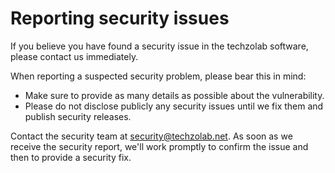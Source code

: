 # Reporting security issues

If you believe you have found a security issue in the techzolab software, please contact us immediately.

When reporting a suspected security problem, please bear this in mind:

*   Make sure to provide as many details as possible about the vulnerability.
*   Please do not disclose publicly any security issues until we fix them and publish security releases.

Contact the security team at security@techzolab.net. As soon as we receive the security report, we'll work promptly to confirm the issue and then to provide a security fix.
